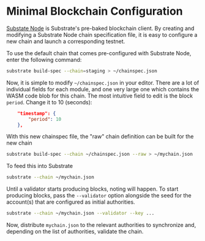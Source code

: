 # Minimal Blockchain Configuration

[Substate Node](https://github.com/paritytech/substrate/tree/master/node) is Substrate's pre-baked blockchain client. By creating and modifying a Substrate Node chain specification file, it is easy to configure a new chain and launch a corresponding testnet.

To use the default chain that comes pre-configured with Substrate Node, enter the following command:

```bash
substrate build-spec --chain=staging > ~/chainspec.json
```

Now, it is simple to modify `~/chainspec.json` in your editor. There are a lot of individual fields for each module, and one very large one which contains the WASM code blob for this chain. The most intuitive field to edit is the block `period`. Change it to 10 (seconds):

```json
    "timestamp": {
        "period": 10
    },
```

With this new chainspec file, the "raw" chain definition can be built for the new chain

```bash
substrate build-spec --chain ~/chainspec.json --raw > ~/mychain.json
```

To feed this into Substrate

```bash
substrate --chain ~/mychain.json
```

Until a validator starts producing blocks, noting will happen. To start producing blocks, pass the `--validator` option alongside the seed for the account(s) that are configured as initial authorities.

```bash
substrate --chain ~/mychain.json --validator --key ...
```

Now, distribute `mychain.json` to the relevant authorities to synchronize and, depending on the list of authorities, validate the chain.
